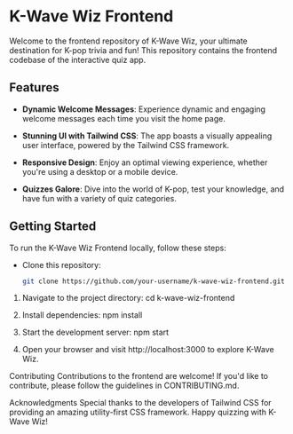 # K-Wave Wiz Frontend

Welcome to the frontend repository of K-Wave Wiz, your ultimate destination for K-pop trivia and fun! This repository contains the frontend codebase of the interactive quiz app.

## Features

- **Dynamic Welcome Messages**: Experience dynamic and engaging welcome messages each time you visit the home page.

- **Stunning UI with Tailwind CSS**: The app boasts a visually appealing user interface, powered by the Tailwind CSS framework.

- **Responsive Design**: Enjoy an optimal viewing experience, whether you're using a desktop or a mobile device.

- **Quizzes Galore**: Dive into the world of K-pop, test your knowledge, and have fun with a variety of quiz categories.

## Getting Started

To run the K-Wave Wiz Frontend locally, follow these steps:

- Clone this repository:
  ```bash
  git clone https://github.com/your-username/k-wave-wiz-frontend.git
  ```

1. Navigate to the project directory:
   cd k-wave-wiz-frontend

2. Install dependencies:
   npm install

3. Start the development server:
   npm start

4. Open your browser and visit http://localhost:3000 to explore K-Wave Wiz.

Contributing
Contributions to the frontend are welcome! If you'd like to contribute, please follow the guidelines in CONTRIBUTING.md.

Acknowledgments
Special thanks to the developers of Tailwind CSS for providing an amazing utility-first CSS framework.
Happy quizzing with K-Wave Wiz!
